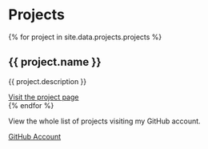 <h1 class="projects__title">Projects</h1>

<section class="projects__slider">
  {% for project in site.data.projects.projects %}
    <article class="project">
      <h2 class="project__title">{{ project.name }}</h2>
      <p class="project__description">{{ project.description }}</p>
      <a class="button" href="{{ project.url }}" target="_blank">Visit the project page</a>
    </article>
  {% endfor %}
</section>

<section class="projects__more">
  <p class="projects__more-description">
    View the whole list of projects visiting my GitHub account.
  </p>
  <a href="{{site.data.about.github}}" target="_blank" class="button button--big">GitHub Account</a>
  
</section>
